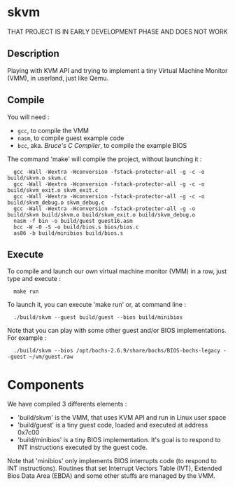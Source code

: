 # skvm

THAT PROJECT IS IN EARLY DEVELOPMENT PHASE AND DOES NOT WORK

## Description

Playing with KVM API and trying to implement a tiny Virtual Machine
Monitor (VMM), in userland, just like Qemu.

## Compile

You will need :

  * `gcc`, to compile the VMM
  * `nasm`, to compile guest example code
  * `bcc`, aka. *Bruce's C Compiler*, to compile the example BIOS

The command 'make' will compile the project, without launching it :

```Shell
  gcc -Wall -Wextra -Wconversion -fstack-protector-all -g -c -o build/skvm.o skvm.c 
  gcc -Wall -Wextra -Wconversion -fstack-protector-all -g -c -o build/skvm_exit.o skvm_exit.c 
  gcc -Wall -Wextra -Wconversion -fstack-protector-all -g -c -o build/skvm_debug.o skvm_debug.c 
  gcc -Wall -Wextra -Wconversion -fstack-protector-all -g -o build/skvm build/skvm.o build/skvm_exit.o build/skvm_debug.o
  nasm -f bin -o build/guest guest16.asm
  bcc -W -0 -S -o build/bios.s bios/bios.c
  as86 -b build/minibios build/bios.s
```

## Execute

To compile and launch our own virtual machine monitor (VMM) in a row, just type
and execute :

```Shell
  make run
```

To launch it, you can execute 'make run' or, at command line :

```Shell
  ./build/skvm --guest build/guest --bios build/minibios
```

Note that you can play with some other guest and/or BIOS implementations. For
example :

```Shell
  ./build/skvm --bios /opt/bochs-2.6.9/share/bochs/BIOS-bochs-legacy --guest ~/vm/guest.raw
```

# Components

We have compiled 3 differents elements :

  * 'build/skvm' is the VMM, that uses KVM API and run in Linux user space
  * 'build/guest' is a tiny guest code, loaded and executed at address 0x7c00 
  * 'build/minibios' is a tiny BIOS implementation. It's goal is to respond to
    INT instructions executed by the guest code.

Note that 'minibios' only implements BIOS interrupts code (to respond to INT
instructions). Routines that set Interrupt Vectors Table (IVT), Extended
Bios Data Area (EBDA) and some other stuffs are managed by the VMM.

